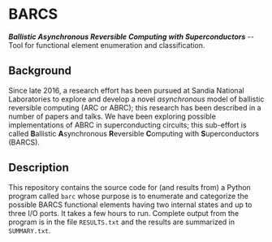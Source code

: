 # BARCS
_**Ballistic Asynchronous Reversible Computing with Superconductors**_ -- Tool for functional element enumeration and classification.

## Background

Since late 2016, a research effort has been pursued at Sandia National Laboratories to explore and develop a novel _asynchronous_ model of ballistic reversible computing (ARC or ABRC); this research has been described in a number of papers and talks. We have been exploring possible implementations of ABRC in superconducting circuits; this sub-effort is called **B**allistic **A**synchronous **R**eversible **C**omputing with **S**uperconductors (BARCS).

## Description

This repository contains the source code for (and results from) a Python program called `barc` whose purpose is to enumerate and categorize the possible BARCS functional elements having two internal states and up to three I/O ports. It takes a few hours to run.  Complete output from the program is in the file `RESULTS.txt` and the results are summarized in `SUMMARY.txt`.
